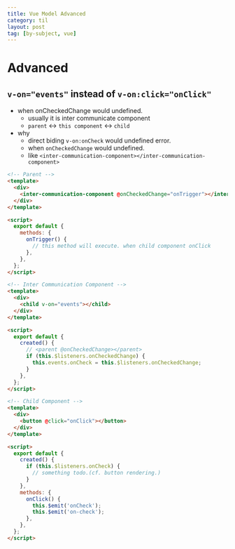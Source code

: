 ```yaml
---
title: Vue Model Advanced
category: til
layout: post
tag: [by-subject, vue]
---
```


# Advanced

## `v-on="events"` instead of `v-on:click="onClick"`

- when onCheckedChange would undefined.
  - usually it is inter communicate component
  - `parent` <-> `this component` <-> `child`
- why
  - direct biding `v-on:onCheck` would undefined error.
  - when `onCheckedChange` would undefined.
  - like `<inter-communication-component></inter-communication-component>`

```html
<!-- Parent -->
<template>
  <div>
    <inter-communication-component @onCheckedChange="onTrigger"></inter-communication-component>
  </div>
</template>

<script>
  export default {
    methods: {
      onTrigger() {
        // this method will execute. when child component onClick
      },
    },
  };
</script>

<!-- Inter Communication Component -->
<template>
  <div>
    <child v-on="events"></child>
  </div>
</template>

<script>
  export default {
    created() {
      // <parent @onCheckedChange></parent>
      if (this.$listeners.onCheckedChange) {
        this.events.onCheck = this.$listeners.onCheckedChange;
      }
    },
  };
</script>

<!-- Child Component -->
<template>
  <div>
    <button @click="onClick"></button>
  </div>
</template>

<script>
  export default {
    created() {
      if (this.$listeners.onCheck) {
        // something todo.(cf. button rendering.)
      }
    },
    methods: {
      onClick() {
        this.$emit('onCheck');
        this.$emit('on-check');
      },
    },
  };
</script>
```
